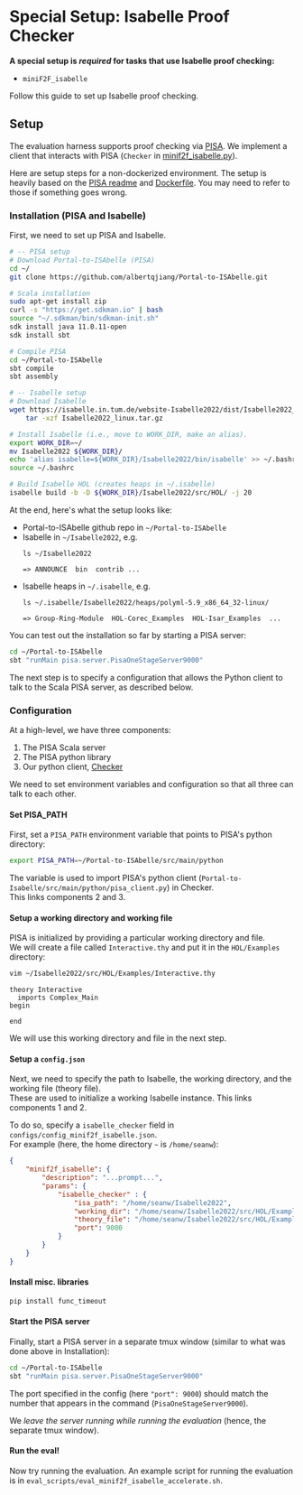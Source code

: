 # Special Setup: Isabelle Proof Checker 


**A special setup is _required_ for tasks that use Isabelle proof checking:**

- `miniF2F_isabelle`

Follow this guide to set up Isabelle proof checking.

## Setup

The evaluation harness supports proof checking via [PISA](https://github.com/albertqjiang/Portal-to-ISAbelle/tree/56def2c39f85d211e1f40cc5765581a567879106). We implement a client that interacts with PISA (`Checker` in [minif2f_isabelle.py](https://github.com/wellecks/lm-evaluation-harness/blob/minif2f-isabelle/lm_eval/tasks/minif2f_isabelle.py#L154)).

Here are setup steps for a non-dockerized environment. The setup is heavily based on the [PISA readme](https://github.com/albertqjiang/Portal-to-ISAbelle/tree/56def2c39f85d211e1f40cc5765581a567879106)  and [Dockerfile](https://github.com/albertqjiang/Portal-to-ISAbelle/blob/main/docker/Dockerfile). You may need to refer to those if something goes wrong.

### Installation (PISA and Isabelle)
First, we need to set up PISA and Isabelle.
```bash
# -- PISA setup
# Download Portal-to-ISAbelle (PISA)
cd ~/
git clone https://github.com/albertqjiang/Portal-to-ISAbelle.git

# Scala installation
sudo apt-get install zip
curl -s "https://get.sdkman.io" | bash
source "~/.sdkman/bin/sdkman-init.sh"
sdk install java 11.0.11-open
sdk install sbt

# Compile PISA 
cd ~/Portal-to-ISAbelle
sbt compile
sbt assembly

# -- Isabelle setup
# Download Isabelle
wget https://isabelle.in.tum.de/website-Isabelle2022/dist/Isabelle2022_linux.tar.gz && \
    tar -xzf Isabelle2022_linux.tar.gz

# Install Isabelle (i.e., move to WORK_DIR, make an alias).
export WORK_DIR=~/
mv Isabelle2022 ${WORK_DIR}/
echo 'alias isabelle=${WORK_DIR}/Isabelle2022/bin/isabelle' >> ~/.bashrc
source ~/.bashrc

# Build Isabelle HOL (creates heaps in ~/.isabelle)
isabelle build -b -D ${WORK_DIR}/Isabelle2022/src/HOL/ -j 20
```

At the end, here's what the setup looks like:
- Portal-to-ISAbelle github repo in `~/Portal-to-ISAbelle`
- Isabelle in `~/Isabelle2022`, e.g.
    ```
    ls ~/Isabelle2022
      
    => ANNOUNCE  bin  contrib ...
    ```
- Isabelle heaps in `~/.isabelle`, e.g.
    ```
    ls ~/.isabelle/Isabelle2022/heaps/polyml-5.9_x86_64_32-linux/
  
    => Group-Ring-Module  HOL-Corec_Examples  HOL-Isar_Examples  ...
    ```
You can test out the installation so far by starting a PISA server:
```bash
cd ~/Portal-to-ISAbelle
sbt "runMain pisa.server.PisaOneStageServer9000"
```

The next step is to specify a configuration that allows the Python client to talk to the Scala PISA server, as described below.

### Configuration

At a high-level, we have three components:
1. The PISA Scala server
2. The PISA python library 
3. Our python client, [Checker](https://github.com/wellecks/lm-evaluation-harness/blob/minif2f-isabelle/lm_eval/tasks/minif2f_isabelle.py#L154)

We need to set environment variables and configuration so that all three can talk to each other.

#### Set PISA_PATH

First, set a `PISA_PATH` environment variable that points to PISA's python directory:
```bash
export PISA_PATH=~/Portal-to-ISAbelle/src/main/python
```
The variable is used to import PISA's python client (`Portal-to-Isabelle/src/main/python/pisa_client.py`) in Checker. \
This links components 2 and 3.


#### Setup a working directory and working file
PISA is initialized by providing a particular working directory and file. \
We will create a file called `Interactive.thy` and put it in the `HOL/Examples` directory:

```bash
vim ~/Isabelle2022/src/HOL/Examples/Interactive.thy
```
```
theory Interactive
  imports Complex_Main
begin

end
```
We will use this working directory and file in the next step.

#### Setup a `config.json`

Next, we need to specify the path to Isabelle, the working directory, and the working file (theory file). \
These are used to initialize a working Isabelle instance. This links components 1 and 2.

To do so, specify a `isabelle_checker` field in `configs/config_minif2f_isabelle.json`. \
For example (here, the home directory `~` is `/home/seanw`):
```json
{
    "minif2f_isabelle": {
        "description": "...prompt...",
        "params": {
            "isabelle_checker" : {
                "isa_path": "/home/seanw/Isabelle2022",
                "working_dir": "/home/seanw/Isabelle2022/src/HOL/Examples",
                "theory_file": "/home/seanw/Isabelle2022/src/HOL/Examples/Interactive.thy",
                "port": 9000
            }
        }
    }
}
```

#### Install misc. libraries
```bash
pip install func_timeout
```

#### Start the PISA server
Finally, start a PISA server in a separate tmux window (similar to what was done above in Installation):
```bash
cd ~/Portal-to-ISAbelle
sbt "runMain pisa.server.PisaOneStageServer9000"
```
The port specified in the config (here `"port": 9000`) should match the number that appears in the command (`PisaOneStageServer9000`).

We *leave the server running while running the evaluation* (hence, the separate tmux window).

#### Run the eval!
Now try running the evaluation. An example script for running the evaluation is in `eval_scripts/eval_minif2f_isabelle_accelerate.sh`.
